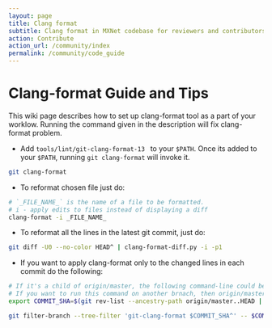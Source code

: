 ```yaml
---
layout: page
title: Clang format
subtitle: Clang format in MXNet codebase for reviewers and contributors.
action: Contribute
action_url: /community/index
permalink: /community/code_guide
---
```

<!--- Licensed to the Apache Software Foundation (ASF) under one -->
<!--- or more contributor license agreements.  See the NOTICE file -->
<!--- distributed with this work for additional information -->
<!--- regarding copyright ownership.  The ASF licenses this file -->
<!--- to you under the Apache License, Version 2.0 (the -->
<!--- "License"); you may not use this file except in compliance -->
<!--- with the License.  You may obtain a copy of the License at -->

<!---   http://www.apache.org/licenses/LICENSE-2.0 -->

<!--- Unless required by applicable law or agreed to in writing, -->
<!--- software distributed under the License is distributed on an -->
<!--- "AS IS" BASIS, WITHOUT WARRANTIES OR CONDITIONS OF ANY -->
<!--- KIND, either express or implied.  See the License for the -->
<!--- specific language governing permissions and limitations -->
<!--- under the License. -->

Clang-format Guide and Tips
===================

This wiki page describes how to set up clang-format tool as a part of your worklow. Running the command given in the description will fix clang-format problem.


- Add `tools/lint/git-clang-format-13 ` to your `$PATH`. Once its added to your `$PATH`, running `git clang-format` will invoke it.
```bash
git clang-format
```


- To reformat chosen file just do: 
```bash
# `_FILE_NAME_` is the name of a file to be formatted.
# i - apply edits to files instead of displaying a diff
clang-format -i _FILE_NAME_
```

- To reformat all the lines in the latest git commit, just do: 
```bash
git diff -U0 --no-color HEAD^ | clang-format-diff.py -i -p1

```

- If you want to apply clang-format only to the changed lines in each commit do the following:
```bash
# If it's a child of origin/master, the following command-line could be used:
# If you want to run this command on another brnach, then origin/master needs to be replaced.
export COMMIT_SHA=$(git rev-list --ancestry-path origin/master..HEAD | tail -n 1)

git filter-branch --tree-filter 'git-clang-format $COMMIT_SHA^' -- $COMMIT_SHA..HEAD
```